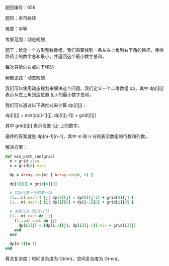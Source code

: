 题目编号：656

题目：金币路径

难度：中等

考察范围：动态规划

题干：给定一个方形整数数组，我们需要找到一条从左上角到右下角的路径，使得路径上的数字总和最小，并返回这个最小数字总和。

每次只能向右或向下移动。

解题思路：动态规划

我们可以使用动态规划来解决这个问题。我们定义一个二维数组 dp，其中 dp[i][j] 表示从左上角到达位置 (i,j) 的最小数字总和。

我们可以通过以下递推式来计算 dp[i][j]：

dp[i][j] = min(dp[i-1][j], dp[i][j-1]) + grid[i][j]

其中 grid[i][j] 表示位置 (i,j) 上的数字。

最终的答案就是 dp[m-1][n-1]，其中 m 和 n 分别表示数组的行数和列数。

解决方案：

```ruby
def min_path_sum(grid)
  m = grid.size
  n = grid[0].size

  dp = Array.new(m) { Array.new(n, 0) }

  dp[0][0] = grid[0][0]

  # 初始化第一行和第一列
  (1...n).each { |j| dp[0][j] = dp[0][j-1] + grid[0][j] }
  (1...m).each { |i| dp[i][0] = dp[i-1][0] + grid[i][0] }

  # 递推计算 dp[i][j]
  (1...m).each do |i|
    (1...n).each do |j|
      dp[i][j] = [dp[i-1][j], dp[i][j-1]].min + grid[i][j]
    end
  end

  dp[m-1][n-1]
end
```

算法复杂度：时间复杂度为 O(mn)，空间复杂度为 O(mn)。